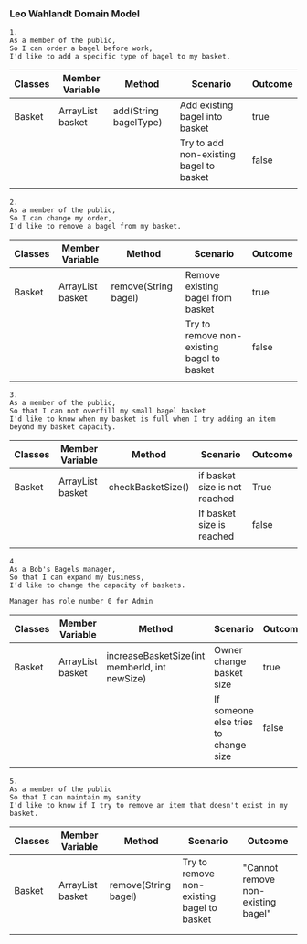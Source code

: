 ### Leo Wahlandt Domain Model


```
1.
As a member of the public,
So I can order a bagel before work,
I'd like to add a specific type of bagel to my basket.
```

| Classes | Member Variable          | Method                             | Scenario                                | Outcome |
|---------|--------------------------|------------------------------------|-----------------------------------------|---------|
| Basket  | ArrayList<String> basket | add(String bagelType)              | Add existing bagel into basket          | true    |
|         |                          |                                    | Try to add non-existing bagel to basket | false   |
|         |                          |                                    |                                         |         |

```
2.
As a member of the public,
So I can change my order,
I'd like to remove a bagel from my basket.
```
| Classes | Member Variable          | Method                            | Scenario                                   | Outcome |
|---------|--------------------------|-----------------------------------|--------------------------------------------|---------|
| Basket  | ArrayList<String> basket | remove(String bagel)              | Remove existing bagel from basket          | true    |
|         |                          |                                   | Try to remove non-existing bagel to basket | false   |
|         |                          |                                   |                                            |         |




```
3.
As a member of the public,
So that I can not overfill my small bagel basket
I'd like to know when my basket is full when I try adding an item beyond my basket capacity.
```
| Classes | Member Variable            | Method                  | Scenario                      | Outcome |
|---------|----------------------------|-------------------------|-------------------------------|---------|
| Basket  | ArrayList<String> basket   | checkBasketSize()       | if basket size is not reached | True    |
|         |                            |                         | If basket size is reached     | false   |
|         |                            |                         |                               |         |



```
4.
As a Bob's Bagels manager,
So that I can expand my business,
I’d like to change the capacity of baskets.

Manager has role number 0 for Admin
```
| Classes | Member Variable            | Method                                        | Scenario                             | Outcome |
|---------|----------------------------|-----------------------------------------------|--------------------------------------|---------|
| Basket  | ArrayList<String> basket   | increaseBasketSize(int memberId, int newSize) | Owner change basket size             | true    |
|         |                            |                                               | If someone else tries to change size | false   |
|         |                            |                                               |                                      |         |


```
5.
As a member of the public
So that I can maintain my sanity
I'd like to know if I try to remove an item that doesn't exist in my basket.
```

| Classes | Member Variable           | Method                | Scenario                                    | Outcome                            |
|---------|---------------------------|-----------------------|---------------------------------------------|------------------------------------|
| Basket  | ArrayList<String> basket  | remove(String bagel)  | Try to remove non-existing bagel to basket  | "Cannot remove non-existing bagel" |
|         |                           |                       |                                             |                                    |
|         |                           |                       |                                             |                                    |
